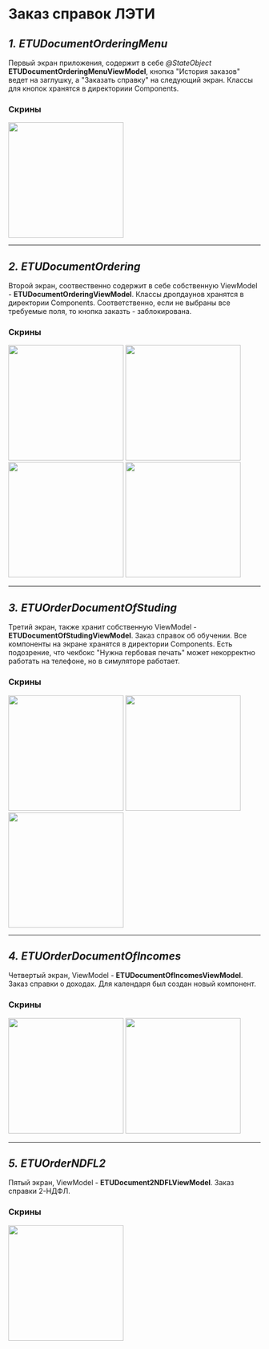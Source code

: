 # **Заказ справок ЛЭТИ**

## ___1.___ ___ETUDocumentOrderingMenu___
    
Первый экран приложения, содержит в себе *@StateObject* **ETUDocumentOrderingMenuViewModel**, кнопка "История заказов" ведет на заглушку, а "Заказать справку" на следующий экран. Классы для кнопок хранятся в директориии Components.

### __Скрины__

<img src="./images/photo_2021-12-06_14-26-04.jpg" width="230"/>

***

## ___2.___ ___ETUDocumentOrdering___

Второй экран, соотвественно содержит в себе собственную ViewModel - **ETUDocumentOrderingViewModel**. Классы дропдаунов хранятся в директории Components. Соответственно, если не выбраны все требуемые поля, то кнопка заказть - заблокирована.

### __Скрины__

<img src="./images/photo_2021-12-06_14-26-09.jpg" width="230"/> 
<img src="./images/photo_2021-12-06_14-26-12.jpg" width="230"/> 
<img src="./images/photo_2021-12-06_14-26-16.jpg" width="230"/>
<img src="./images/photo_2021-12-06_14-26-19.jpg" width="230"/>

***

## ___3.___ ___ETUOrderDocumentOfStuding___

Третий экран, также хранит собственную ViewModel - **ETUDocumentOfStudingViewModel**. Заказ справок об обучении. Все компоненты на экране хранятся в директории Components. Есть подозрение, что чекбокс "Нужна гербовая печать" может некорректно работать на телефоне, но в симуляторе работает.

### __Скрины__

<img src="./images/photo_2021-12-06_14-26-22.jpg" width="230"/> 
<img src="./images/photo_2021-12-06_14-26-24.jpg" width="230"/> 
<img src="./images/photo_2021-12-06_14-26-26.jpg" width="230"/> 


***

## ___4.___ ___ETUOrderDocumentOfIncomes___

Четвертый экран, ViewModel - **ETUDocumentOfIncomesViewModel**. Заказ справки о доходах. Для календаря был создан новый компонент.

### __Скрины__

<img src="./images/photo_2021-12-06_14-26-30.jpg" width="230"/> 
<img src="./images/photo_2021-12-06_14-26-28.jpg" width="230"/> 

***

## ___5.___ ___ETUOrderNDFL2___
Пятый экран, ViewModel - **ETUDocument2NDFLViewModel**. Заказ справки 2-НДФЛ.

### __Скрины__

<img src="./images/photo_2021-12-06_14-26-32.jpg" width="230"/> 


